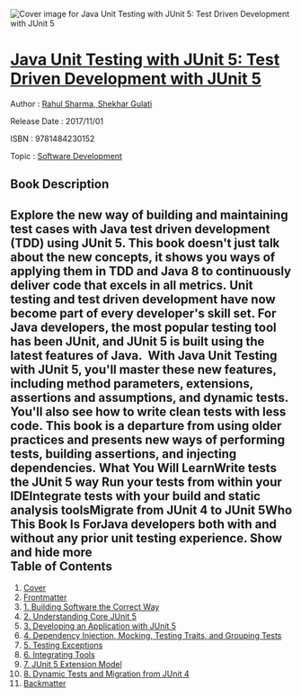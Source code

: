 ![Cover image for Java Unit Testing with JUnit 5: Test Driven Development with JUnit 5](https://imgdetail.ebookreading.net/cover/cover/20200215/EB9781484230152.jpg)

[Java Unit Testing with JUnit 5: Test Driven Development with JUnit 5](https://ebookreading.net/view/book/Java+Unit+Testing+with+JUnit+5%3A+Test+Driven+Development+with+JUnit+5-EB9781484230152_1.html "Java Unit Testing with JUnit 5: Test Driven Development with JUnit 5")
====================================================================================================================

Author : [Rahul Sharma](https://ebookreading.net/search/author/Rahul+Sharma),[ Shekhar Gulati](https://ebookreading.net/search/author/+Shekhar+Gulati)

Release Date : 2017/11/01

ISBN : 9781484230152

Topic : [Software Development](https://ebookreading.net/search/category/software-development)

Book Description
-----------------

 Explore the new way of building and maintaining test cases with Java test driven development (TDD) using JUnit 5. This book doesn't just talk about the new concepts, it shows you ways of applying them in TDD and Java 8 to continuously deliver code that excels in all metrics. Unit testing and test driven development have now become part of every developer's skill set. For Java developers, the most popular testing tool has been JUnit, and JUnit 5 is built using the latest features of Java.  With Java Unit Testing with JUnit 5, you'll master these new features, including method parameters, extensions, assertions and assumptions, and dynamic tests. You'll also see how to write clean tests with less code. This book is a departure from using older practices and presents new ways of performing tests, building assertions, and injecting dependencies. What You Will LearnWrite tests the JUnit 5 way Run your tests from within your IDEIntegrate tests with your build and static analysis toolsMigrate from JUnit 4 to JUnit 5Who This Book Is ForJava developers both with and without any prior unit testing experience.        Show and hide more                
Table of Contents
-----------------

1. [Cover](https://ebookreading.net/view/book/Java+Unit+Testing+with+JUnit+5%3A+Test+Driven+Development+with+JUnit+5-EB9781484230152_1.html)
1. [Frontmatter](https://ebookreading.net/view/book/Java+Unit+Testing+with+JUnit+5%3A+Test+Driven+Development+with+JUnit+5-EB9781484230152_2.html)
1. [1. Building Software the Correct Way](https://ebookreading.net/view/book/Java+Unit+Testing+with+JUnit+5%3A+Test+Driven+Development+with+JUnit+5-EB9781484230152_3.html)
1. [2. Understanding Core JUnit 5](https://ebookreading.net/view/book/Java+Unit+Testing+with+JUnit+5%3A+Test+Driven+Development+with+JUnit+5-EB9781484230152_4.html)
1. [3. Developing an Application with JUnit 5](https://ebookreading.net/view/book/Java+Unit+Testing+with+JUnit+5%3A+Test+Driven+Development+with+JUnit+5-EB9781484230152_5.html)
1. [4. Dependency Injection, Mocking, Testing Traits, and Grouping Tests](https://ebookreading.net/view/book/Java+Unit+Testing+with+JUnit+5%3A+Test+Driven+Development+with+JUnit+5-EB9781484230152_6.html)
1. [5. Testing Exceptions](https://ebookreading.net/view/book/Java+Unit+Testing+with+JUnit+5%3A+Test+Driven+Development+with+JUnit+5-EB9781484230152_7.html)
1. [6. Integrating Tools](https://ebookreading.net/view/book/Java+Unit+Testing+with+JUnit+5%3A+Test+Driven+Development+with+JUnit+5-EB9781484230152_8.html)
1. [7. JUnit 5 Extension Model](https://ebookreading.net/view/book/Java+Unit+Testing+with+JUnit+5%3A+Test+Driven+Development+with+JUnit+5-EB9781484230152_9.html)
1. [8. Dynamic Tests and Migration from JUnit 4](https://ebookreading.net/view/book/Java+Unit+Testing+with+JUnit+5%3A+Test+Driven+Development+with+JUnit+5-EB9781484230152_10.html)
1. [Backmatter](https://ebookreading.net/view/book/Java+Unit+Testing+with+JUnit+5%3A+Test+Driven+Development+with+JUnit+5-EB9781484230152_11.html)

